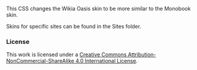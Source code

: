 This CSS changes the Wikia Oasis skin to be more similar to the Monobook skin.

Skins for specific sites can be found in the Sites folder.

### License
This work is licensed under a [Creative Commons Attribution-NonCommercial-ShareAlike 4.0 International License](http://creativecommons.org/licenses/by-nc-sa/4.0/).
